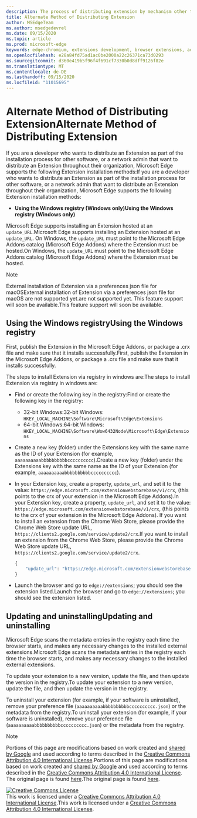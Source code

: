 ```yaml
---
description: The process of distributing extension by mechanism other than verified stores
title: Alternate Method of Distributing Extension
author: MSEdgeTeam
ms.author: msedgedevrel
ms.date: 09/15/2020
ms.topic: article
ms.prod: microsoft-edge
keywords: edge-chromium, extensions development, browser extensions, addons, partner center, developer
ms.openlocfilehash: e28a84fd75ad1ac0be2000a22c26371ca73d0293
ms.sourcegitcommit: d360e419b5f96f4f691cf7330b0d8dff9126f82e
ms.translationtype: MT
ms.contentlocale: de-DE
ms.lasthandoff: 09/15/2020
ms.locfileid: "11015695"
---
```

# <span data-ttu-id="f2cff-104">Alternate Method of Distributing Extension</span><span class="sxs-lookup"><span data-stu-id="f2cff-104">Alternate Method of Distributing Extension</span></span>  

<span data-ttu-id="f2cff-105">If you are a developer who wants to distribute an Extension as part of the installation process for other software, or a network admin that want to distribute an Extension throughout their organization, Microsoft Edge supports the following Extension installation methods:</span><span class="sxs-lookup"><span data-stu-id="f2cff-105">If you are a developer who wants to distribute an Extension as part of the installation process for other software, or a network admin that want to distribute an Extension throughout their organization, Microsoft Edge supports the following Extension installation methods:</span></span>  

*   **<span data-ttu-id="f2cff-106">Using the Windows registry \(Windows only\)</span><span class="sxs-lookup"><span data-stu-id="f2cff-106">Using the Windows registry \(Windows only\)</span></span>**  

<span data-ttu-id="f2cff-107">Microsoft Edge supports installing an Extension hosted at an `update_URL`.</span><span class="sxs-lookup"><span data-stu-id="f2cff-107">Microsoft Edge supports installing an Extension hosted at an `update_URL`.</span></span>  <span data-ttu-id="f2cff-108">On Windows, the `update_URL` must point to the Microsoft Edge Addons catalog \(Microsoft Edge Addons\) where the Extension must be hosted.</span><span class="sxs-lookup"><span data-stu-id="f2cff-108">On Windows, the `update_URL` must point to the Microsoft Edge Addons catalog \(Microsoft Edge Addons\) where the Extension must be hosted.</span></span>  

> [!NOTE]
> <span data-ttu-id="f2cff-109">External installation of Extension via a preferences json file for macOS</span><span class="sxs-lookup"><span data-stu-id="f2cff-109">External installation of Extension via a preferences json file for macOS</span></span> <!--and Linux--> <span data-ttu-id="f2cff-110">are not supported yet.</span><span class="sxs-lookup"><span data-stu-id="f2cff-110">are not supported yet.</span></span>  <span data-ttu-id="f2cff-111">This feature support will soon be available.</span><span class="sxs-lookup"><span data-stu-id="f2cff-111">This feature support will soon be available.</span></span>

## <span data-ttu-id="f2cff-112">Using the Windows registry</span><span class="sxs-lookup"><span data-stu-id="f2cff-112">Using the Windows registry</span></span>  

<span data-ttu-id="f2cff-113">First, publish the Extension in the Microsoft Edge Addons, or package a .crx file and make sure that it installs successfully.</span><span class="sxs-lookup"><span data-stu-id="f2cff-113">First, publish the Extension in the Microsoft Edge Addons, or package a .crx file and make sure that it installs successfully.</span></span>  

<span data-ttu-id="f2cff-114">The steps to install Extension via registry in windows are:</span><span class="sxs-lookup"><span data-stu-id="f2cff-114">The steps to install Extension via registry in windows are:</span></span>  

*   <span data-ttu-id="f2cff-115">Find or create the following key in the registry:</span><span class="sxs-lookup"><span data-stu-id="f2cff-115">Find or create the following key in the registry:</span></span>  
    *   <span data-ttu-id="f2cff-116">32-bit Windows:</span><span class="sxs-lookup"><span data-stu-id="f2cff-116">32-bit Windows:</span></span>  `HKEY_LOCAL_MACHINE\Software\Microsoft\Edge\Extensions`  
    *   <span data-ttu-id="f2cff-117">64-bit Windows:</span><span class="sxs-lookup"><span data-stu-id="f2cff-117">64-bit Windows:</span></span>  `HKEY_LOCAL_MACHINE\Software\Wow6432Node\Microsoft\Edge\Extensions`  
*   <span data-ttu-id="f2cff-118">Create a new key \(folder\) under the Extensions key with the same name as the ID of your Extension \(for example, `aaaaaaaaaabbbbbbbbbbcccccccccc`\).</span><span class="sxs-lookup"><span data-stu-id="f2cff-118">Create a new key \(folder\) under the Extensions key with the same name as the ID of your Extension \(for example, `aaaaaaaaaabbbbbbbbbbcccccccccc`\).</span></span>  
*   <span data-ttu-id="f2cff-119">In your Extension key, create a property, `update_url`, and set it to the value: `https://edge.microsoft.com/extensionwebstorebase/v1/crx`,  \(this points to the crx of your extension in the Microsoft Edge Addons\).</span><span class="sxs-lookup"><span data-stu-id="f2cff-119">In your Extension key, create a property, `update_url`, and set it to the value: `https://edge.microsoft.com/extensionwebstorebase/v1/crx`,  \(this points to the crx of your extension in the Microsoft Edge Addons\).</span></span> <span data-ttu-id="f2cff-120">If you want to install an extension from the Chrome Web Store, please provide the Chrome Web Store update URL, `https://clients2.google.com/service/update2/crx`.</span><span class="sxs-lookup"><span data-stu-id="f2cff-120">If you want to install an extension from the Chrome Web Store, please provide the Chrome Web Store update URL, `https://clients2.google.com/service/update2/crx`.</span></span>  
    
    ```javascript
    {
        "update_url": "https://edge.microsoft.com/extensionwebstorebase/v1/crx"
    }
    ```  
    
*   <span data-ttu-id="f2cff-121">Launch the browser and go to `edge://extensions`; you should see the extension listed.</span><span class="sxs-lookup"><span data-stu-id="f2cff-121">Launch the browser and go to `edge://extensions`; you should see the extension listed.</span></span>  

## <span data-ttu-id="f2cff-122">Updating and uninstalling</span><span class="sxs-lookup"><span data-stu-id="f2cff-122">Updating and uninstalling</span></span>  

<span data-ttu-id="f2cff-123">Microsoft Edge scans the metadata entries in the registry each time the browser starts, and makes any necessary changes to the installed external extensions.</span><span class="sxs-lookup"><span data-stu-id="f2cff-123">Microsoft Edge scans the metadata entries in the registry each time the browser starts, and makes any necessary changes to the installed external extensions.</span></span>  

<span data-ttu-id="f2cff-124">To update your extension to a new version, update the file, and then update the version in the registry.</span><span class="sxs-lookup"><span data-stu-id="f2cff-124">To update your extension to a new version, update the file, and then update the version in the registry.</span></span>  

<span data-ttu-id="f2cff-125">To uninstall your extension \(for example, if your software is uninstalled\), remove your preference file \(`aaaaaaaaaabbbbbbbbbbcccccccccc.json`\) or the metadata from the registry.</span><span class="sxs-lookup"><span data-stu-id="f2cff-125">To uninstall your extension \(for example, if your software is uninstalled\), remove your preference file \(`aaaaaaaaaabbbbbbbbbbcccccccccc.json`\) or the metadata from the registry.</span></span>  

<!-- image links -->  

<!-- links -->  

> [!NOTE]
> <span data-ttu-id="f2cff-126">Portions of this page are modifications based on work created and [shared by Google][GoogleSitePolicies] and used according to terms described in the [Creative Commons Attribution 4.0 International License][CCA4IL].</span><span class="sxs-lookup"><span data-stu-id="f2cff-126">Portions of this page are modifications based on work created and [shared by Google][GoogleSitePolicies] and used according to terms described in the [Creative Commons Attribution 4.0 International License][CCA4IL].</span></span>  
> <span data-ttu-id="f2cff-127">The original page is found [here](https://developer.chrome.com/apps/external_extensions).</span><span class="sxs-lookup"><span data-stu-id="f2cff-127">The original page is found [here](https://developer.chrome.com/apps/external_extensions).</span></span>  

[![Creative Commons License][CCby4Image]][CCA4IL]  
<span data-ttu-id="f2cff-129">This work is licensed under a [Creative Commons Attribution 4.0 International License][CCA4IL].</span><span class="sxs-lookup"><span data-stu-id="f2cff-129">This work is licensed under a [Creative Commons Attribution 4.0 International License][CCA4IL].</span></span>  

[CCA4IL]: https://creativecommons.org/licenses/by/4.0  
[CCby4Image]: https://i.creativecommons.org/l/by/4.0/88x31.png  
[GoogleSitePolicies]: https://developers.google.com/terms/site-policies
